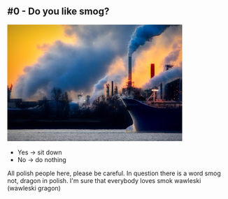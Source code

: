 ## #0 - Do you like smog?

![](./resources/img/smog.jpeg)

- Yes -> sit down
- No -> do nothing

<aside class="notes">
All polish people here, please be careful. In question there is a word smog not, dragon in polish.
I'm sure that everybody loves smok wawleski (wawleski gragon)
</aside>